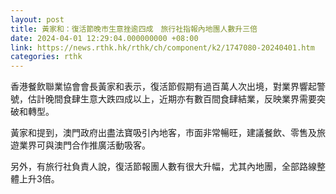```yaml
---
layout: post
title: 黃家和：復活節晚市生意挫逾四成　旅行社指報內地團人數升三倍
date: 2024-04-01 12:29:04.000000000 +08:00
link: https://news.rthk.hk/rthk/ch/component/k2/1747080-20240401.htm
categories: rthk
---
```


香港餐飲聯業協會會長黃家和表示，復活節假期有過百萬人次出境，對業界響起警號，估計晚間食肆生意大跌四成以上，近期亦有數百間食肆結業，反映業界需要突破和轉型。

黃家和提到，澳門政府出盡法寶吸引內地客，市面非常暢旺，建議餐飲、零售及旅遊業界可與澳門合作推廣活動吸客。

另外，有旅行社負責人說，復活節報團人數有很大升幅，尤其內地團，全部路線整體上升3倍。
